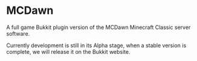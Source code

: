 MCDawn
======

A full game Bukkit plugin version of the MCDawn Minecraft Classic server software.

Currently development is still in its Alpha stage, when a stable version is complete, we will release it on the Bukkit website.